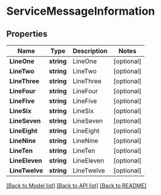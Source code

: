 # ServiceMessageInformation

## Properties
Name | Type | Description | Notes
------------ | ------------- | ------------- | -------------
**LineOne** | **string** | LineOne | [optional] 
**LineTwo** | **string** | LineTwo | [optional] 
**LineThree** | **string** | LineThree | [optional] 
**LineFour** | **string** | LineFour | [optional] 
**LineFive** | **string** | LineFive | [optional] 
**LineSix** | **string** | LineSix | [optional] 
**LineSeven** | **string** | LineSeven | [optional] 
**LineEight** | **string** | LineEight | [optional] 
**LineNine** | **string** | LineNine | [optional] 
**LineTen** | **string** | LineTen | [optional] 
**LineEleven** | **string** | LineEleven | [optional] 
**LineTwelve** | **string** | LineTwelve | [optional] 

[[Back to Model list]](../README.md#documentation-for-models) [[Back to API list]](../README.md#documentation-for-api-endpoints) [[Back to README]](../README.md)



